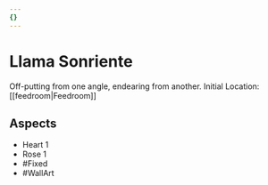 ```yaml
---
{}
---
```

# Llama Sonriente
Off-putting from one angle, endearing from another.
Initial Location: [[feedroom|Feedroom]]
## Aspects
- Heart 1
- Rose 1
- #Fixed 
- #WallArt